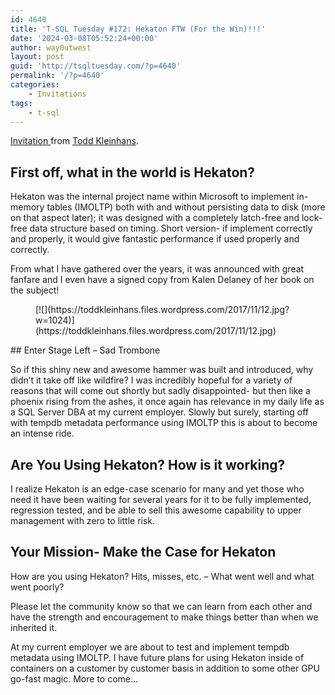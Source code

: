 ```yaml
---
id: 4640
title: 'T-SQL Tuesday #172: Hekaton FTW (For the Win)!!!'
date: '2024-03-08T05:52:24+00:00'
author: way0utwest
layout: post
guid: 'http://tsqltuesday.com/?p=4640'
permalink: '/?p=4640'
categories:
    - Invitations
tags:
    - t-sql
---
```


[Invitation ](https://toddkleinhans.wordpress.com/t-sql-tuesday-172-hekaton-for-the-win-ftw/)from [Todd Kleinhans](https://toddkleinhans.wordpress.com/).

## First off, what in the world is Hekaton?

Hekaton was the internal project name within Microsoft to implement in-memory tables (IMOLTP) both with and without persisting data to disk (more on that aspect later); it was designed with a completely latch-free and lock-free data structure based on timing. Short version- if implement correctly and properly, it would give fantastic performance if used properly and correctly.

From what I have gathered over the years, it was announced with great fanfare and I even have a signed copy from Kalen Delaney of her book on the subject!

<figure class="wp-block-image">[![](https://toddkleinhans.files.wordpress.com/2017/11/12.jpg?w=1024)](https://toddkleinhans.files.wordpress.com/2017/11/12.jpg)</figure>## Enter Stage Left – Sad Trombone

So if this shiny new and awesome hammer was built and introduced, why didn’t it take off like wildfire? I was incredibly hopeful for a variety of reasons that will come out shortly but sadly disappointed- but then like a phoenix rising from the ashes, it once again has relevance in my daily life as a SQL Server DBA at my current employer. Slowly but surely, starting off with tempdb metadata performance using IMOLTP this is about to become an intense ride.

## Are You Using Hekaton? How is it working?

I realize Hekaton is an edge-case scenario for many and yet those who need it have been waiting for several years for it to be fully implemented, regression tested, and be able to sell this awesome capability to upper management with zero to little risk.

## Your Mission- Make the Case for Hekaton

How are you using Hekaton? Hits, misses, etc. – What went well and what went poorly?

Please let the community know so that we can learn from each other and have the strength and encouragement to make things better than when we inherited it.

At my current employer we are about to test and implement tempdb metadata using IMOLTP. I have future plans for using Hekaton inside of containers on a customer by customer basis in addition to some other GPU go-fast magic. More to come…